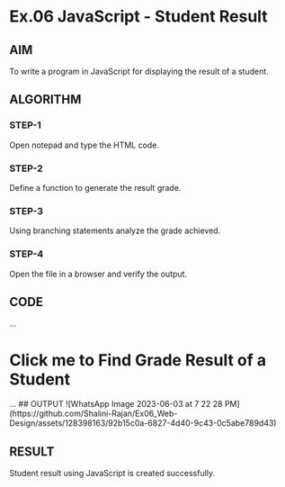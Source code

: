 # Ex.06 JavaScript - Student Result
## AIM
  To write a program in JavaScript for displaying the result of a student.

## ALGORITHM
### STEP-1
  Open notepad and type the HTML code.

### STEP-2
  Define a function to generate the result grade.

### STEP-3
  Using branching statements analyze the grade achieved.

### STEP-4
  Open the file in a browser and verify the output.
  
## CODE
...
<html>
<head>
<title>JavaScript program to display result of a student</title>
<script type="text/javascript">
function student()
{
var mark1,mark2,mark3,total,percentage;
mark1=parseInt(prompt("Enter Subject-1 Marks"));
mark2=parseInt(prompt("Enter Subject-2 Marks"));
mark3=parseInt(prompt("Enter Subject-3 Marks"));
total=mark1+mark2+mark3;
percentage=total/3;
if((percentage>=91)&&(percentage>=100))
{
  alert("O Grade");
}
else if((percentage>=81)&&(percentage>=90))
{
  alert("A+ Grade");
}
else if((percentage>=71)&&(percentage>=80))
{
  alert("A Grade");
}
else if((percentage>=61)&&(percentage>=70))
{
  alert("B+ Grade");
}
else if((percentage>=51)&&(percentage>=60))
{
  alert("B Grade");
}
else
{
  alert("RA Grade");
}

}
</script>
</head>
<body>
<h1 onclick="student()">
Click me to Find Grade Result of a Student
</h1>
</body>
</html>
...
## OUTPUT
![WhatsApp Image 2023-06-03 at 7 22 28 PM](https://github.com/Shalini-Rajan/Ex06_Web-Design/assets/128398163/92b15c0a-6827-4d40-9c43-0c5abe789d43)


## RESULT
  Student result using JavaScript is created successfully.

